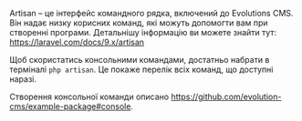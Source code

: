Artisan – це інтерфейс командного рядка, включений до Evolutions CMS. Він надає низку корисних команд, які можуть допомогти вам при створенні програми. Детальнішу інформацію ви можете знайти тут: https://laravel.com/docs/9.x/artisan

Щоб скористатись консольними командами, достатньо набрати в терміналі
`php artisan`. Це покаже перелік всіх команд, що доступні наразі.

Створення консольної команди описано https://github.com/evolution-cms/example-package#console.
